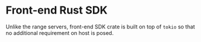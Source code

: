 # Front-end Rust SDK

Unlike the range servers, front-end SDK crate is built on top of `tokio` so that no additional requirement on host is posed.
